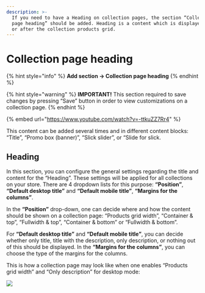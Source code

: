 ```yaml
---
description: >-
  If you need to have a Heading on collection pages, the section “Collection
  page heading” should be added. Heading is a content which is displayed before
  or after the collection products grid.
---
```


# Collection page heading

{% hint style="info" %}
**Add section -> Collection page heading**
{% endhint %}

{% hint style="warning" %}
**IMPORTANT!** This section required to save changes by pressing “Save” button in order to view customizations on a collection page.
{% endhint %}

{% embed url="https://www.youtube.com/watch?v=-ttkuZZ7Rr4" %}

&#x20;This content can be added several times and in different content blocks: “Title”, “Promo box (banner)”, “Slick slider”, or “Slide for slick.&#x20;

## Heading

&#x20;In this section, you can configure the general settings regarding the title and content for the “Heading”. These settings will be applied for all collections on your store. There are 4 dropdown lists for this purpose: **“Position”**, **“Default desktop title”** and **“Default mobile title”**, **“Margins for the columns”**.&#x20;

&#x20;In the **“Position”** drop-down, one can decide where and how the content should be shown on a collection page: “Products grid width”, “Container & top”, “Fullwidth & top”, “Container & bottom” or “Fullwidth & bottom”.

&#x20;For **“Default desktop title”** and **“Default mobile title”**, you can decide whether only title, title with the description, only description, or nothing out of this should be displayed. In the **“Margins for the columns”**, you can choose the type of the margins for the columns.

&#x20;This is how a collection page may look like when one enables “Products grid width” and “Only description” for desktop mode:

![](../../.gitbook/assets/collections\_heading.png)

